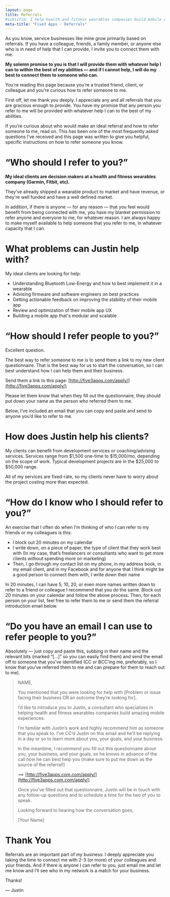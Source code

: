 ```yaml
---
layout: page
title: Referrals
#subtitle: I help health and fitness wearables companies build mobile experiences that retain more users
meta-title: "Five3 Apps - Referrals"
---
```


As you know, service businesses like mine grow primarily based on referrals. If you have a colleague, friends, a family member, or anyone else who is in need of help that I can provide, I invite you to connect them with me.

**My solemn promise to you is that I will provide them with whatever help I can to within the best of my abilities — and if I cannot help, I will do my best to connect them to someone who can.**

You’re reading this page because you’re a trusted friend, client, or colleague and you’re curious how to refer someone to me.

First off, let me thank you deeply. I appreciate any and all referrals that you are gracious enough to provide. You have my promise that any person you refer to me will be provided with whatever help I can to the best of my abilities.

If you’re curious about who would make an ideal referral and how to refer someone to me, read on. This has been one of the most frequently asked questions I’ve received and this page was written to give you helpful, specific instructions on how to refer someone you know.

# “Who should I refer to you?”
**My ideal clients are decision makers at a health and fitness wearables company (Garmin, Fitbit, etc).**

They’ve already shipped a wearable product to market and have revenue, or they're well funded and have a well defined market.

In addition, if there is anyone — for any reason — that you feel would benefit from being connected with me, you have my blanket permission to refer anyone and everyone to me, for whatever reason. I am always happy to make myself available to help someone that you refer to me, in whatever capacity that I can.

# What problems can Justin help with?
My ideal clients are looking for help:

- Understanding Bluetooth Low-Energy and how to best implement it in a wearable
- Advising firmware and software engineers on best practices
- Getting actionable feedback on improving the stability of their mobile app
- Review and optimization of their mobile app UX
- Building a mobile app that's modular and scalable

# “How should I refer people to you?”
Excellent question.

The best way to refer someone to me is to send them a link to my new client questionnaire. That is the best way for us to start the conversation, so I can best understand how I can help them and their business.

Send them a link to this page: [http://five3apps.com/apply/](http://five3apps.com/apply/)

Please let them know that when they fill out the questionnaire, they should put down your name as the person who referred them to me.

Below, I’ve included an email that you can copy and paste and send to anyone you’d like to refer to me.

# How does Justin help his clients?
My clients can benefit from development services or coaching/advising services. Services range from $1,500 one-time to $15,000/mo, depending on the scope of work. Typical development projects are in the $25,000 to $50,000 range.

All of my services are fixed-rate, so my clients never have to worry about the project costing more than expected.

# “How do I know who I should refer to you?”
An exercise that I often do when I’m thinking of who I can refer to my friends or my colleagues is this:

- I block out 20 minutes on my calendar
- I write down, on a piece of paper, the type of client that they work best with (In my case, that’s freelancers or consultants who want to get more clients without spending more on marketing)
- Then, I go through my contact list on my phone, in my address book, in my email client, and in my Facebook and for anyone that I think might be a good person to connect them with, I write down their name

In 20 minutes, I can have 5, 10, 20, or even more names written down to refer to a friend or colleague
I recommend that you do the same. Block out 20 minutes on your calendar and follow the above process. Then, for each person on your list, feel free to refer them to me or send them the referral introduction email below.

# “Do you have an email I can use to refer people to you?”
Absolutely — just copy and paste this, subbing in their name and the relevant bits (marked “[...]” so you can easily find them) and send the email off to someone that you’ve identified (CC or BCC’ing me, preferably, so I know that you’ve referred them to me and can prepare for them to reach out to me).

>NAME,
>
>You mentioned that you were looking for help with [Problem or issue facing their business OR an outcome they’re looking for].
>
>I’d like to introduce you to Justin, a consultant who specializes in helping health and fitness wearables companies build amazing mobile experiences.
>
>I’m familiar with Justin’s work and highly recommend him as someone that you speak to. I’ve CC’d Justin on this email and he’ll be replying in a day or so to learn more about you, your goals, and your business.
>
>In the meantime, I recommend you fill out this questionnaire about you, your business, and your goals, so he knows in advance of the call how he can best help you (make sure to put me down as the source of the referral!)
>
>==> [http://five3apps.com.com/apply/](http://five3apps.com.com/apply/)
>
>Once you’ve filled out that questionnaire, Justin will be in touch with any follow-up questions and to schedule a time for the two of you to speak.
>
>Looking forward to hearing how the conversation goes,
>
>[Your Name]

# Thank You
Referrals are an important part of my business. I deeply appreciate you taking the time to connect me with 2-3 (or more) of your colleagues and your friends. And if there is anyone I can refer to you, just email me and let me know and I’ll see who in my network is a match for your business.

Thanks!

— Justin
